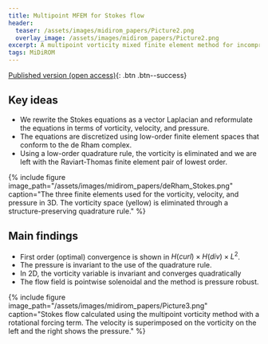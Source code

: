 ```yaml
---
title: Multipoint MFEM for Stokes flow
header: 
  teaser: /assets/images/midirom_papers/Picture2.png
  overlay_image: /assets/images/midirom_papers/Picture2.png
excerpt: A multipoint vorticity mixed finite element method for incompressible Stokes flow.
tags: MiDiROM
---
```


[Published version (open access)](https://doi.org/10.1016/j.aml.2022.108498){: .btn .btn--success}

## Key ideas

- We rewrite the Stokes equations as a vector Laplacian and reformulate the equations in terms of vorticity, velocity, and pressure.
- The equations are discretized using low-order finite element spaces that conform to the de Rham complex.
- Using a low-order quadrature rule, the vorticity is eliminated and we are left with the Raviart-Thomas finite element pair of lowest order.

{% include figure image_path="/assets/images/midirom_papers/deRham_Stokes.png" caption="The three finite elements used for the vorticity, velocity, and pressure in 3D. The vorticity space (yellow) is eliminated through a structure-preserving quadrature rule." %}


## Main findings

- First order (optimal) convergence is shown in $H(curl) \times H(div) \times L^2$.
- The pressure is invariant to the use of the quadrature rule.
- In 2D, the vorticity variable is invariant and converges quadratically
- The flow field is pointwise solenoidal and the method is pressure robust.

{% include figure image_path="/assets/images/midirom_papers/Picture3.png" caption="Stokes flow calculated using the multipoint vorticity method with a rotational forcing term. The velocity is superimposed on the vorticity on the left and the right shows the pressure." %}

